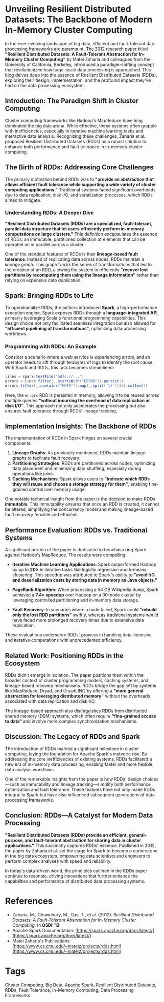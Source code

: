 # Unveiling Resilient Distributed Datasets: The Backbone of Modern In-Memory Cluster Computing

In the ever-evolving landscape of big data, efficient and fault-tolerant data processing frameworks are paramount. The 2012 research paper titled **"Resilient Distributed Datasets: A Fault-Tolerant Abstraction for In-Memory Cluster Computing"** by Matei Zaharia and colleagues from the University of California, Berkeley, introduced a paradigm-shifting concept that revolutionized how large-scale data processing is approached. This blog delves deep into the essence of Resilient Distributed Datasets (RDDs), exploring their design, implementation, and the profound impact they've had on the data processing ecosystem.

## Introduction: The Paradigm Shift in Cluster Computing

Cluster computing frameworks like Hadoop's MapReduce have long dominated the big data arena. While effective, these systems often grapple with inefficiencies, especially in iterative machine learning tasks and interactive data analysis. Recognizing these challenges, Zaharia et al. proposed Resilient Distributed Datasets (RDDs) as a robust solution to enhance both performance and fault tolerance in in-memory cluster computing.

## The Birth of RDDs: Addressing Core Challenges

The primary motivation behind RDDs was to **"provide an abstraction that allows efficient fault tolerance while supporting a wide variety of cluster computing applications."** Traditional systems faced significant overheads due to data replication, disk I/O, and serialization processes, which RDDs aimed to mitigate.

### Understanding RDDs: A Deeper Dive

**"Resilient Distributed Datasets (RDDs) are a specialized, fault-tolerant, parallel data structure that let users efficiently perform in-memory computations on large clusters."** This definition encapsulates the essence of RDDs: an immutable, partitioned collection of elements that can be operated on in parallel across a cluster.

One of the standout features of RDDs is their **lineage-based fault tolerance**. Instead of replicating data across nodes, RDDs maintain a *lineage graph*. This graph tracks the series of transformations that led to the creation of an RDD, allowing the system to efficiently **"recover lost partitions by recomputing them using the lineage information"** rather than relying on expensive data duplication.

## Spark: Bringing RDDs to Life

To operationalize RDDs, the authors introduced **Spark**, a high-performance execution engine. Spark exposes RDDs through a **language-integrated API**, primarily leveraging Scala's functional programming capabilities. This design choice not only facilitated seamless integration but also allowed for **"efficient pipelining of transformations"**, optimizing data processing workflows.

### Programming with RDDs: An Example

Consider a scenario where a web service is experiencing errors, and an operator needs to sift through terabytes of logs to identify the root cause. With Spark and RDDs, this task becomes streamlined:

```scala
lines = spark.textFile("hdfs://...")
errors = lines.filter(_.startsWith("ERROR")).persist()
errors.filter(_.contains("HDFS")).map(_.split('\t')(3)).collect()
```

Here, the `errors` RDD is persisted in memory, allowing it to be reused across multiple queries **"without incurring the overhead of data replication or disk I/O"**. This approach not only accelerates the processing but also ensures fault tolerance through RDDs' lineage tracking.

## Implementation Insights: The Backbone of RDDs

The implementation of RDDs in Spark hinges on several crucial components:

1. **Lineage Graphs**: As previously mentioned, RDDs maintain lineage graphs to facilitate fault recovery.
2. **Partitioning Strategies**: RDDs are partitioned across nodes, optimizing data placement and minimizing data shuffling, especially during operations like joins.
3. **Caching Mechanisms**: Spark allows users to **"indicate which RDDs they will reuse and choose a storage strategy for them"**, enabling fine-grained control over memory usage.

One notable technical insight from the paper is the decision to make RDDs **immutable**. This immutability ensures that once an RDD is created, it cannot be altered, simplifying the concurrency model and making lineage-based fault recovery feasible and efficient.

## Performance Evaluation: RDDs vs. Traditional Systems

A significant portion of the paper is dedicated to benchmarking Spark against Hadoop's MapReduce. The results were compelling:

- **Iterative Machine Learning Applications**: Spark outperformed Hadoop by up to **20×** in iterative tasks like logistic regression and k-means clustering. This speedup was attributed to Spark's ability to **"avoid I/O and deserialization costs by storing data in memory as Java objects."**

- **PageRank Algorithm**: When processing a 54 GB Wikipedia dump, Spark achieved a **7.4× speedup** over Hadoop on a 30-node cluster by leveraging controlled partitioning and in-memory data storage.

- **Fault Recovery**: In scenarios where a node failed, Spark could **"rebuild only the lost RDD partitions"** swiftly, whereas traditional systems would have faced more prolonged recovery times due to extensive data replication.

These evaluations underscore RDDs' prowess in handling data-intensive and iterative computations with unprecedented efficiency.

## Related Work: Positioning RDDs in the Ecosystem

RDDs didn't emerge in isolation. The paper positions them within the broader context of cluster programming models, caching systems, and lineage-based recovery mechanisms. RDDs bridge the gap left by systems like MapReduce, Dryad, and DryadLINQ by offering a **"more general abstraction for leveraging distributed memory"** without the overheads associated with data replication and disk I/O.

The lineage-based approach also distinguishes RDDs from distributed shared memory (DSM) systems, which often require **"fine-grained access to data"** and involve more complex synchronization mechanisms.

## Discussion: The Legacy of RDDs and Spark

The introduction of RDDs marked a significant milestone in cluster computing, laying the foundation for Apache Spark's meteoric rise. By addressing the core inefficiencies of existing systems, RDDs facilitated a new era of in-memory data processing, enabling faster and more flexible data analysis workflows.

One of the remarkable insights from the paper is how RDDs' design choices—such as immutability and lineage tracking—simplify both performance optimization and fault tolerance. These features have not only made RDDs integral to Spark but have also influenced subsequent generations of data processing frameworks.

## Conclusion: RDDs—A Catalyst for Modern Data Processing

**"Resilient Distributed Datasets (RDDs) provide an efficient, general-purpose, and fault-tolerant abstraction for sharing data in cluster applications."** This succinctly captures RDDs' essence. Published in 2012, the paper by Zaharia et al. set the stage for Spark to become a cornerstone in the big data ecosystem, empowering data scientists and engineers to perform complex analyses with speed and reliability.

In today's data-driven world, the principles outlined in the RDDs paper continue to resonate, driving innovations that further enhance the capabilities and performance of distributed data processing systems.

# References

- Zaharia, M., Chowdhury, M., Das, T., et al. (2012). *Resilient Distributed Datasets: A Fault-Tolerant Abstraction for In-Memory Cluster Computing*. In **OSDI '12**.
- Apache Spark Documentation: [https://spark.apache.org/docs/latest/](https://spark.apache.org/docs/latest/)
- Matei Zaharia's Publications: [https://www.cs.cmu.edu/~mateiz/projects/rdds.html](https://www.cs.cmu.edu/~mateiz/projects/rdds.html)

# Tags

Cluster Computing, Big Data, Apache Spark, Resilient Distributed Datasets, RDDs, Fault Tolerance, In-Memory Computing, Data Processing Frameworks